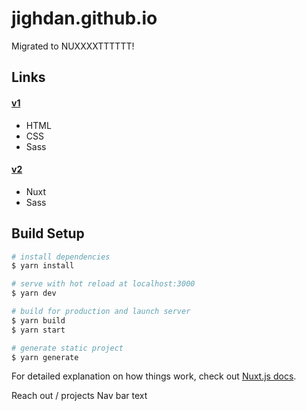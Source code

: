 # jighdan.github.io

Migrated to NUXXXXTTTTTT!

## Links
#### [v1](https://jighdan.github.io/)
- HTML
- CSS
- Sass

#### [v2](https://jighdan.vercel.app)
- Nuxt
- Sass

## Build Setup

```bash
# install dependencies
$ yarn install

# serve with hot reload at localhost:3000
$ yarn dev

# build for production and launch server
$ yarn build
$ yarn start

# generate static project
$ yarn generate
```

For detailed explanation on how things work, check out [Nuxt.js docs](https://nuxtjs.org).

Reach out / projects
Nav bar text
